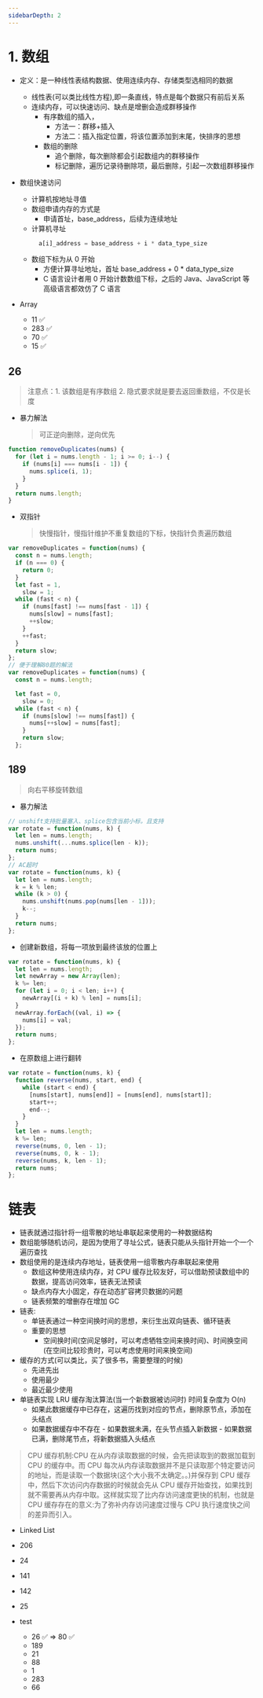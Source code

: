 ```yaml
---
sidebarDepth: 2
---
```


# 1. 数组

- 定义：是一种线性表结构数据、使用连续内存、存储类型选相同的数据
  - 线性表(可以类比线性方程),即一条直线，特点是每个数据只有前后关系
  - 连续内存，可以快速访问、缺点是增删会造成群移操作
    - 有序数组的插入，
      - 方法一：群移+插入
      - 方法二：插入指定位置，将该位置添加到末尾，快排序的思想
    - 数组的删除
      - 追个删除，每次删除都会引起数组内的群移操作
      - 标记删除，遍历记录待删除项，最后删除，引起一次数组群移操作
- 数组快速访问

  - 计算机按地址寻值
  - 数组申请内存的方式是
    - 申请首址，base_address，后续为连续地址
  - 计算机寻址
    ```js
      a[i]_address = base_address + i * data_type_size
    ```
  - 数组下标为从 0 开始
    - 方便计算寻址地址，首址 base_address + 0 \* data_type_size
    - C 语言设计者用 0 开始计数数组下标，之后的 Java、JavaScript 等高级语言都效仿了 C 语言

- Array

  - 11 ✅
  - 283 ✅
  - 70 ✅
  - 15 ✅

## 26

> 注意点：1. 该数组是有序数组 2. 隐式要求就是要去返回重数组，不仅是长度

- 暴力解法
  > 可正逆向删除，逆向优先

```js
function removeDuplicates(nums) {
  for (let i = nums.length - 1; i >= 0; i--) {
    if (nums[i] === nums[i - 1]) {
      nums.splice(i, 1);
    }
  }
  return nums.length;
}
```

- 双指针
  > 快慢指针，慢指针维护不重复数组的下标，快指针负责遍历数组

```js
var removeDuplicates = function(nums) {
  const n = nums.length;
  if (n === 0) {
    return 0;
  }
  let fast = 1,
    slow = 1;
  while (fast < n) {
    if (nums[fast] !== nums[fast - 1]) {
      nums[slow] = nums[fast];
      ++slow;
    }
    ++fast;
  }
  return slow;
};
// 便于理解80题的解法
var removeDuplicates = function(nums) {
  const n = nums.length;

  let fast = 0,
    slow = 0;
  while (fast < n) {
    if (nums[slow] !== nums[fast]) {
      nums[++slow] = nums[fast];
    }
    return slow;
  };
```

## 189

> 向右平移旋转数组

- 暴力解法

```js
// unshift支持批量塞入、splice包含当前小标，且支持
var rotate = function(nums, k) {
  let len = nums.length;
  nums.unshift(...nums.splice(len - k));
  return nums;
};
// AC超时
var rotate = function(nums, k) {
  let len = nums.length;
  k = k % len;
  while (k > 0) {
    nums.unshift(nums.pop(nums[len - 1]));
    k--;
  }
  return nums;
};
```

- 创建新数组，将每一项放到最终该放的位置上

```js
var rotate = function(nums, k) {
  let len = nums.length;
  let newArray = new Array(len);
  k %= len;
  for (let i = 0; i < len; i++) {
    newArray[(i + k) % len] = nums[i];
  }
  newArray.forEach((val, i) => {
    nums[i] = val;
  });
  return nums;
};
```

- 在原数组上进行翻转

```js
var rotate = function(nums, k) {
  function reverse(nums, start, end) {
    while (start < end) {
      [nums[start], nums[end]] = [nums[end], nums[start]];
      start++;
      end--;
    }
  }
  let len = nums.length;
  k %= len;
  reverse(nums, 0, len - 1);
  reverse(nums, 0, k - 1);
  reverse(nums, k, len - 1);
  return nums;
};
```

# 链表

- 链表就通过指针将一组零散的地址串联起来使用的一种数据结构
- 数组能够随机访问，是因为使用了寻址公式，链表只能从头指针开始一个一个遍历查找
- 数组使用的是连续内存地址，链表使用一组零散内存串联起来使用
  - 数组这种使用连续内存，对 CPU 缓存比较友好，可以借助预读数组中的数据，提高访问效率，链表无法预读
  - 缺点内存大小固定，存在动态扩容拷贝数据的问题
  - 链表频繁的增删存在增加 GC
- 链表:
  - 单链表通过一种空间换时间的思想，来衍生出双向链表、循环链表
  - 重要的思想
    - 空间换时间(空间足够时，可以考虑牺牲空间来换时间)、时间换空间(在空间比较珍贵时，可以考虑使用时间来换空间)
- 缓存的方式(可以类比，买了很多书，需要整理的时候)
  - 先进先出
  - 使用最少
  - 最近最少使用
- 单链表实现 LRU 缓存淘汰算法(当一个新数据被访问时) 时间复杂度为 O(n)
  - 如果此数据缓存中已存在，这遍历找到对应的节点，删除原节点，添加在头结点
  - 如果数据缓存中不存在 - 如果数据未满，在头节点插入新数据 - 如果数据已满，删除尾节点，将新数据插入头结点

> CPU 缓存机制:CPU 在从内存读取数据的时候，会先把读取到的数据加载到 CPU 的缓存中。而 CPU 每次从内存读取数据并不是只读取那个特定要访问的地址，而是读取一个数据块(这个大小我不太确定。。)并保存到 CPU 缓存中，然后下次访问内存数据的时候就会先从 CPU 缓存开始查找，如果找到就不需要再从内存中取。这样就实现了比内存访问速度更快的机制，也就是 CPU 缓存存在的意义:为了弥补内存访问速度过慢与 CPU 执行速度快之间的差异而引入。

- Linked List

- 206
- 24
- 141
- 142
- 25

- test
  - 26 ✅ => 80 ✅
  - 189
  - 21
  - 88
  - 1
  - 283
  - 66
